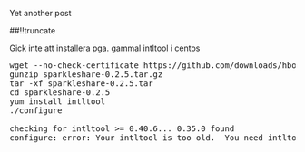 Yet another post

[meta:author]: <> (Jonas Colmsjo)
[meta:title]: <> (Sparkleshare.md)
[meta:date]: <> (2012-01-01)
[meta:nested:key]: <> (Metadata value)

##!!truncate




Gick inte att installera pga. gammal intltool i centos

<pre>
wget --no-check-certificate https://github.com/downloads/hbons/SparkleShare/sparkleshare-0.2.5.tar.gz
gunzip sparkleshare-0.2.5.tar.gz 
tar -xf sparkleshare-0.2.5.tar
cd sparkleshare-0.2.5
yum install intltool
./configure

checking for intltool >= 0.40.6... 0.35.0 found
configure: error: Your intltool is too old.  You need intltool 0.40.6 or later.
</pre>
